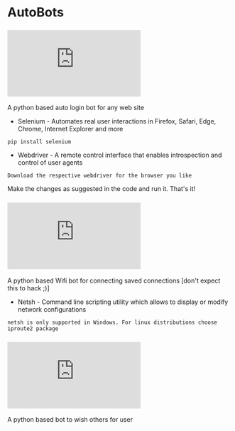 # AutoBots
### ![1. Login-Bot](https://github.com/laxminagln/AutoBot/blob/master/Login-Bot.py)
A python based auto login bot for any web site
- Selenium - Automates real user interactions in Firefox, Safari, Edge, Chrome, Internet Explorer and more
```
pip install selenium
```
- Webdriver - A remote control interface that enables introspection and control of user agents
```
Download the respective webdriver for the browser you like
```
Make the changes as suggested in the code and run it. That's it!
### ![2. Wifi-Bot](https://github.com/laxminagln/AutoBots/blob/master/Wifi-Bot.py)
A python based Wifi bot for connecting saved connections [don't expect this to hack ;)]
- Netsh - Command line scripting utility which allows to display or modify network configurations
```
netsh is only supported in Windows. For linux distributions choose iproute2 package
```
### ![3. FB-Bday-Bot](https://github.com/laxminagln/AutoBots/blob/master/FB-Bday-Bot.py)
A python based bot to wish others for user
